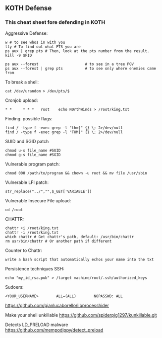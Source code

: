 ## KOTH Defense


### This cheat sheet fore defending in KOTH

Aggressive Defense:
```
w # to see whos in with you
tty # To find out what PTS you are 
ps aux | grep pts # Then, look at the pts number from the result.
kill -9 $PID

ps aux --forest                     # to see in a tree POV
ps aux --forest | grep pts          # to see only where enemies came from
```

To break a shell:
```
cat /dev/urandom > /dev/pts/$
```

Cronjob upload:
```
* *     * * *   root    echo N0rthWinds > /root/king.txt
```

Finding  possible flags:
```
find / -type f -exec grep -l "thm{" {} \; 2>/dev/null
find / -type f -exec grep -l "THM{" {} \; 2>/dev/null
```

SUID and SGID patch
```
chmod u-s file_name #SUID
chmod g-s file_name #SGID
```

Vulnerable program patch:
```
chmod 000 /path/to/program && chown -u root && mv file /usr/sbin
```

Vulnerable LFI patch:
```
str_replace("../","",$_GET['VARIABLE'])
```

Vulnerable Insecure File upload:
```
cd /root

```

CHATTR:
```
chattr +i /root/king.txt
chattr -i /root/king.txt
which chattr # Get chattr's path, default: /usr/bin/chattr
rm usr/bin/chattr # Or another path if different
```

Counter to Chattr:
```
write a bash script that automatically echos your name into the txt
```

Persistence techniques 
SSH:
```
echo "my_id_rsa.pub" > /target machine/root/.ssh/authorized_keys
```

Sudoers:
```
<YOUR_USERNAME>        ALL=(ALL)        NOPASSWD: ALL
```


https://github.com/gianlucaborello/libprocesshider

Make your shell unkillable
https://github.com/spiderpig1297/kunkillable.git


Detects LD_PRELOAD malware
https://github.com/mempodippy/detect_preload

